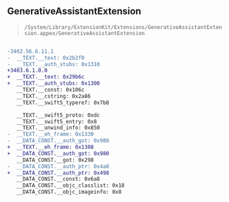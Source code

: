 ## GenerativeAssistantExtension

> `/System/Library/ExtensionKit/Extensions/GenerativeAssistantExtension.appex/GenerativeAssistantExtension`

```diff

-3402.56.6.11.1
-  __TEXT.__text: 0x2b2f0
-  __TEXT.__auth_stubs: 0x1310
+3403.6.1.0.0
+  __TEXT.__text: 0x29b6c
+  __TEXT.__auth_stubs: 0x1300
   __TEXT.__const: 0x106c
   __TEXT.__cstring: 0x2a86
   __TEXT.__swift5_typeref: 0x7b8

   __TEXT.__swift5_proto: 0xdc
   __TEXT.__swift5_entry: 0x8
   __TEXT.__unwind_info: 0x850
-  __TEXT.__eh_frame: 0x1330
-  __DATA_CONST.__auth_got: 0x988
+  __TEXT.__eh_frame: 0x1308
+  __DATA_CONST.__auth_got: 0x980
   __DATA_CONST.__got: 0x298
-  __DATA_CONST.__auth_ptr: 0x4a8
+  __DATA_CONST.__auth_ptr: 0x498
   __DATA_CONST.__const: 0x6a8
   __DATA_CONST.__objc_classlist: 0x18
   __DATA_CONST.__objc_imageinfo: 0x8

```
